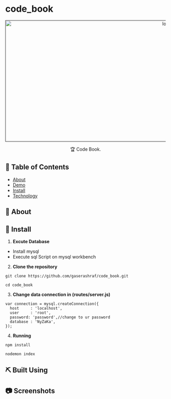 # code_book
<p align="center">
  <a href="" rel="noopener">
 <img width=1000px height=380px src="" alt="logo"></a>
</p>
<p align="center"> 🏆 Code Book.
    <br> 
</p>

## 📝 Table of Contents

- [About](#about)
- [Demo](#demo)
- [Install](#Install)
- [Technology](#tech)

## 🧐 About <a name = "about"></a>

## 🏁 Install <a name = "Install"></a>
1. **Excute Database**
- Install mysql
- Execute sql Script on mysql workbench
2. **Clone the repository**
```
git clone https://github.com/gaserashraf/code_book.git
```
```
cd code_book
```
3. **Change data connection in (routes/server.js)**
```
var connection = mysql.createConnection({
  host     : 'localhost',
  user     : 'root',
  password: 'password',//change to ur password
  database : 'NyZaKa',
});
```
4. **Running**
```
npm install
```
```
nodemon index
```


## ⛏️ Built Using <a name = "tech"></a>

## 📷 Screenshots 
<div name="demo" align="center">
  <p align="center">
    
  </p>
</div>


